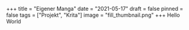 +++
title = "Eigener Manga"
date = "2021-05-17"
draft = false
pinned = false
tags = ["Projekt", "Krita"]
image = "fill_thumbnail.png"
+++
Hello World